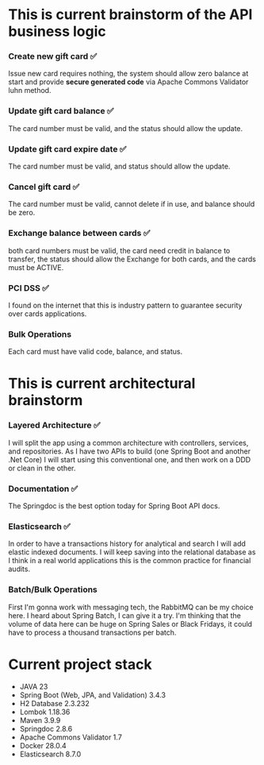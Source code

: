 # This is current brainstorm of the API business logic

### Create new gift card ✅
 Issue new card requires nothing, the system should allow zero balance at start and provide **secure generated code**
 via Apache Commons Validator luhn method.
### Update gift card balance ✅
 The card number must be valid, and the status should allow the update.
### Update gift card expire date ✅
 The card number must be valid, and status should allow the update.
### Cancel gift card ✅
The card number must be valid, cannot delete if in use, and balance should be zero.
### Exchange balance between cards ✅
 both card numbers must be valid,
 the card need credit in balance to transfer,
 the status should allow the Exchange for both cards, and the cards must be ACTIVE.
### PCI DSS ✅
 I found on the internet that this is industry pattern to guarantee security over cards applications.
### Bulk Operations
Each card must have valid code, balance, and status.

# This is current architectural brainstorm

### Layered Architecture ✅
 I will split the app using a common architecture with controllers, services, and repositories. As I have two
 APIs to build (one Spring Boot and another .Net Core) I will start using this conventional one, and then work
 on a DDD or clean in the other.

### Documentation ✅
 The Springdoc is the best option today for Spring Boot API docs.

### Elasticsearch ✅
 In order to have a transactions history for analytical and search I will add elastic indexed documents. I will keep 
 saving into the relational database as I think in a real world applications this is the common practice for financial 
 audits.

### Batch/Bulk Operations
First I'm gonna work with messaging tech, the RabbitMQ can be my choice here. I heard about Spring Batch, I can give it
a try. I'm thinking that the volume of data here can be huge on Spring Sales or Black Fridays, it could have to process
a thousand transactions per batch. 

# Current project stack
 - JAVA 23
 - Spring Boot (Web, JPA, and Validation) 3.4.3
 - H2 Database 2.3.232
 - Lombok 1.18.36
 - Maven 3.9.9
 - Springdoc 2.8.6
 - Apache Commons Validator 1.7
 - Docker 28.0.4
 - Elasticsearch 8.7.0

